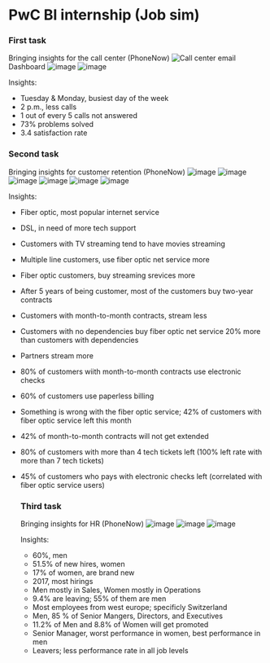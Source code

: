 # PwC BI internship (Job sim)

### First task
Bringing insights for the call center (PhoneNow)
![Call center email](https://github.com/NickJussefi/PwC-BI-Internship/assets/153446326/e6210d6c-06c9-4e6f-8836-a2943df518b2)
Dashboard
![image](https://github.com/NickJussefi/PwC-BI-Internship/assets/153446326/549b9b42-5678-485f-bfea-b0863f3241e7)
![image](https://github.com/NickJussefi/PwC-BI-Internship/assets/153446326/c2c0217b-2986-4450-9f17-259572724637)

Insights:
- Tuesday & Monday, busiest day of the week
- 2 p.m., less calls
- 1 out of every 5 calls not answered
- 73% problems solved
- 3.4 satisfaction rate

### Second task
Bringing insights for customer retention (PhoneNow)
![image](https://github.com/NickJussefi/PwC-BI-Internship/assets/153446326/cdd06396-4121-4621-9a00-c176c17f38bc)
![image](https://github.com/NickJussefi/PwC-BI-Internship/assets/153446326/26490f74-8a5b-446d-a439-74be2c1eae19)
![image](https://github.com/NickJussefi/PwC-BI-Internship/assets/153446326/7604d7e3-f9ce-4556-9210-77c5188fbd07)
![image](https://github.com/NickJussefi/PwC-BI-Internship/assets/153446326/ded2f7ed-30d3-4b0b-b9a9-50e70c13c981)
![image](https://github.com/NickJussefi/PwC-BI-Internship/assets/153446326/2ba79c90-327c-4377-b603-fc7939e6e309)
![image](https://github.com/NickJussefi/PwC-BI-Internship/assets/153446326/da178f93-df29-4527-9df0-695ff8e90b02)

Insights:
- Fiber optic, most popular internet service
- DSL, in need of more tech support
- Customers with TV streaming tend to have movies streaming
- Multiple line customers, use fiber optic net service more
- Fiber optic customers, buy streaming srevices more
- After 5 years of being customer, most of the customers buy two-year contracts
- Customers with month-to-month contracts, stream less
- Customers with no dependencies buy fiber optic net service 20% more than customers with dependencies
- Partners stream more
- 80% of customers wiith month-to-month contracts use electronic checks
- 60% of customers use paperless billing
- Something is wrong with the fiber optic service; 42% of customers with fiber optic service left this month
- 42% of month-to-month contracts will not get extended
- 80% of customers with more than 4 tech tickets left (100% left rate with more than 7 tech tickets)
- 45% of customers who pays with electronic checks left (correlated with fiber optic service users)

  ### Third task
  Bringing insights for HR (PhoneNow)
  ![image](https://github.com/NickJussefi/PwC-BI-Internship/assets/153446326/5ce78297-1d8a-4672-af09-22c57137ddee)
  ![image](https://github.com/NickJussefi/PwC-BI-Internship/assets/153446326/fb052424-78be-412b-b3d2-6a67e89061a8)
  ![image](https://github.com/NickJussefi/PwC-BI-Internship/assets/153446326/72fe979d-6519-490f-91e4-89e2a48be51c)

  Insights:
  - 60%, men
  - 51.5% of new hires, women
  - 17% of women, are brand new
  - 2017, most hirings
  - Men mostly in Sales, Women mostly in Operations
  - 9.4% are leaving; 55% of them are men
  - Most employees from west europe; specificly Switzerland
  - Men, 85 % of Senior Mangers, Directors, and Executives
  - 11.2% of Men and 8.8% of Women will get promoted
  - Senior Manager, worst performance in women, best performance in men
  - Leavers; less performance rate in all job levels


